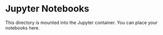 # Jupyter Notebooks

This directory is mounted into the Jupyter container. You can place your notebooks here.